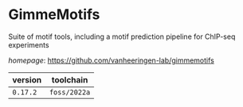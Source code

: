 # GimmeMotifs

Suite of motif tools, including a motif prediction pipeline for ChIP-seq experiments

*homepage*: <https://github.com/vanheeringen-lab/gimmemotifs>

version | toolchain
--------|----------
``0.17.2`` | ``foss/2022a``
